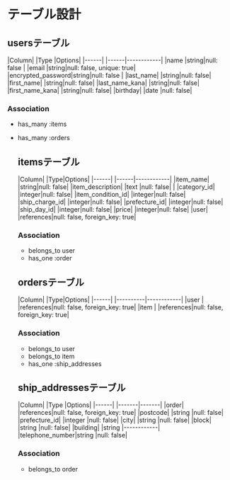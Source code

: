 # テーブル設計

  ## usersテーブル

  |Column|           |Type  |Options|
  |------|           |------|------------|
  |name              |string|null: false |
  |email             |string|null: false, unique: true|
  |encrypted_password|string|null: false |
  |last_name|        |string|null: false|
  |first_name|       |string|null: false|
  |last_name_kana|   |string|null: false|
  |first_name_kana|  |string|null: false|
  |birthday|         |date  |null: false|

  ### Association

- has_many :items
- has_many :orders

  ## itemsテーブル

  |Column|            |Type|Options|
  |------|            |------|------------|
  |item_name|         |string|null: false|
  |item_description|  |text  |null: false|
| |category_id|       |integer|null: false|
  |item_condition_id| |integer|null: false|
  |ship_charge_id|    |integer|null: false|
  |prefecture_id|     |integer|null: false|
  |ship_day_id|       |integer|null: false|
  |price|             |integer|null: false|
  |user|              |references|null: false, foreign_key: true|

  ### Association

  - belongs_to user
  - has_one :order


  ## ordersテーブル

  |Column| |Type|Options|
  |------| |----------|------------|
  |user  | |references|null: false, foreign_key: true|
  |item  | |references|null: false, foreign_key: true|

  ### Association

  - belongs_to user
  - belongs_to item
  - has_one :ship_addresses

  ## ship_addressesテーブル

  |Column| |Type   |Options|
  |------| |-------|-------|
  |order|          |references|null: false, foreign_key: true|
  |postcode|       |string    |null: false|
  |prefecture_id|  |integer   |null: false|
  |city|           |string    |null: false|
  |block|          |string    |null: false|
  |building|       |string    |------------|
  |telephone_number|string    |null: false|

  ### Association

  - belongs_to order
